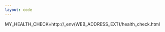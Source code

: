 ```yaml
---
layout: code
---
```


MY&#95;HEALTH&#95;CHECK=http&#58;&#47;&#47;&#95;env&#40;WEB&#95;ADDRESS&#95;EXT&#41;&#47;health&#95;check&#46;html
